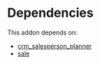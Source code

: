 # Dependencies

This addon depends on:

- [crm_salesperson_planner](https://github.com/bringout/oca-technical)
- [sale](https://github.com/bringout/oca-ocb-sale/tree/9c47621e05c4317db98aaea61473df9add3d66b6/odoo-bringout-oca-ocb-sale)
